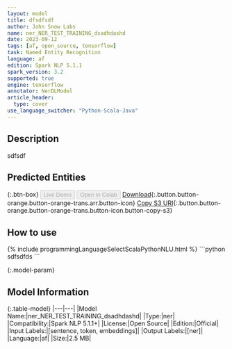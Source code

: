 ```yaml
---
layout: model
title: dfsdfsdf
author: John Snow Labs
name: ner_NER_TEST_TRAINING_dsadhdashd
date: 2023-09-12
tags: [af, open_source, tensorflow]
task: Named Entity Recognition
language: af
edition: Spark NLP 5.1.1
spark_version: 3.2
supported: true
engine: tensorflow
annotator: NerDLModel
article_header:
  type: cover
use_language_switcher: "Python-Scala-Java"
---
```


## Description

sdfsdf

## Predicted Entities



{:.btn-box}
<button class="button button-orange" disabled>Live Demo</button>
<button class="button button-orange" disabled>Open in Colab</button>
[Download](https://s3.amazonaws.com/auxdata.johnsnowlabs.com/public/models/ner_NER_TEST_TRAINING_dsadhdashd_af_5.1.1_3.2_1694542785759.zip){:.button.button-orange.button-orange-trans.arr.button-icon}
[Copy S3 URI](s3://auxdata.johnsnowlabs.com/public/models/ner_NER_TEST_TRAINING_dsadhdashd_af_5.1.1_3.2_1694542785759.zip){:.button.button-orange.button-orange-trans.button-icon.button-copy-s3}

## How to use



<div class="tabs-box" markdown="1">
{% include programmingLanguageSelectScalaPythonNLU.html %}
```python
sdfsdfds
```

</div>

{:.model-param}
## Model Information

{:.table-model}
|---|---|
|Model Name:|ner_NER_TEST_TRAINING_dsadhdashd|
|Type:|ner|
|Compatibility:|Spark NLP 5.1.1+|
|License:|Open Source|
|Edition:|Official|
|Input Labels:|[sentence, token, embeddings]|
|Output Labels:|[ner]|
|Language:|af|
|Size:|2.5 MB|